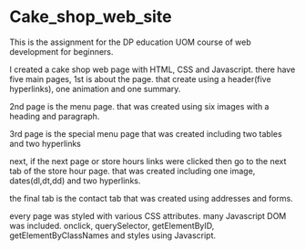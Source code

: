 # Cake_shop_web_site
This is the assignment for the DP education UOM course of web development for beginners.

I created a cake shop web page with HTML, CSS and Javascript. there have five main pages, 1st is about the page. that create using a header(five hyperlinks), one animation and one summary.

2nd page is the menu page. that was created using six images with a heading and paragraph. 

3rd page is the special menu page that was created including two tables and two hyperlinks

next, if the next page or store hours links were clicked then go to the next tab of the store hour page. that was created including one image, dates(dl,dt,dd) and two hyperlinks.

the final tab is the contact tab that was created using addresses and forms.

every page was styled with various CSS attributes. many Javascript DOM was included. onclick, querySelector, getElementByID, getElementByClassNames and styles using Javascript. 
